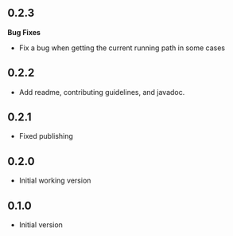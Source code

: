 0.2.3
-----
**Bug Fixes**
* Fix a bug when getting the current running path in some cases

0.2.2
-----
* Add readme, contributing guidelines, and javadoc.

0.2.1
-----
* Fixed publishing

0.2.0
-----
* Initial working version

0.1.0
-----
* Initial version
